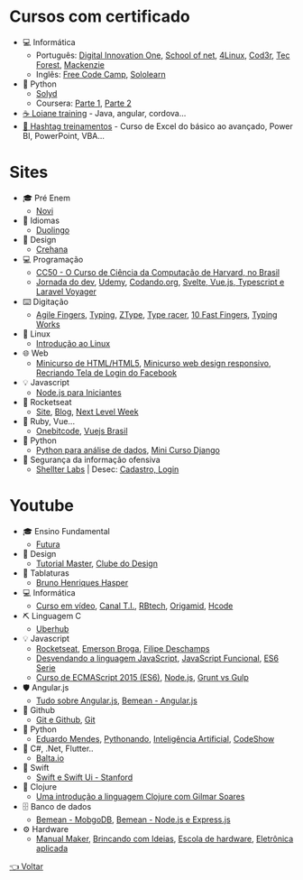 # Cursos com certificado
- 💻 Informática
  - Português: 
    [Digital Innovation One](https://digitalinnovation.one),
    [School of net](https://www.schoolofnet.com/cursos/gratuitos),
    [4Linux](https://4linux.com.br/cursos-gratis),
    [Cod3r](https://www.cod3r.com.br/collections?category=cursos-gratuitos),
    [Tec Forest](https://www.tecforest.com.br/category/cursos),
    [Mackenzie](https://eadcursoslivres.mackenzie.br/index.php)
  - Inglês: 
    [Free Code Camp](https://www.freecodecamp.org/learn),
    [Sololearn](https://www.sololearn.com)
- 🐍 Python 
  - [Solyd](https://solyd.com.br/treinamentos/python-basico)
  - Coursera: [Parte 1](https://www.coursera.org/learn/ciencia-computacao-python-conceitos), [Parte 2](https://www.coursera.org/learn/ciencia-computacao-python-conceitos-2)
- [☕ Loiane training](https://loiane.training) - Java, angular, cordova...
- [🐸 Hashtag treinamentos](https://www.hashtagtreinamentos.com/) - Curso de Excel do básico ao avançado, Power BI, PowerPoint, VBA...

# Sites
- 🎓 Pré Enem
  - [Novi](www.novienem.com.br)
- 💬 Idiomas
  - [Duolingo](https://pt.duolingo.com)
- 🎨 Design
  - [Crehana](https://www.crehana.com/br/cursos-gratis) 
- 💻 Programação
  - [CC50 - O Curso de Ciência da Computação de  Harvard, no Brasil](https://materiais.estudarfora.org.br/cc50/)
  - [Jornada do dev](https://jornadadodev.com.br/cursos),
  [Udemy](https://www.udemy.com/courses/it-and-software/?price=price-free&sort=popularity),
  [Codando.org](https://codando.org/material-gratuito),
  [Svelte, Vue.js, Typescript e Laravel Voyager](https://classes.vedovelli.com.br/courses)
- ⌨️ Digitação
  - [Agile Fingers](https://agilefingers.com/pt),
    [Typing](https://www.typing.com/br),
    [ZType](https://zty.pe/),
    [Type racer](https://play.typeracer.com/),
    [10 Fast Fingers](https://10fastfingers.com/typing-test/portuguese),
    [Typing Works](https://typing.works/)
- 🐧 Linux
  - [Introdução ao Linux](http://884a37b.contato.site/captura-introducao-1?fbclid=IwAR1Z2FBbXsSt0eKmA9Kho3_A7fzBbJm7WaE3qTCHkHIFLVTULBV19fC5q0c)
- 🌐 Web
  - [Minicurso de HTML/HTML5](https://www.youtube.com/watch?v=DGeFqagZULA&list=PLEyt1MvK3exQvhz6hFo-66fXbpHY6BGrJ&index=2&t=0s),
  [Minicurso web design responsivo](https://www.youtube.com/playlist?list=PLZTjHbp2Y782r6cqjm5JU91_sgPxM19k-),
  [Recriando Tela de Login do Facebook](https://bugnocod.wordpress.com/recriando-tela-login-facebook/?fbclid=IwAR1n_ivx935GS9vAadbqkDWYB8K_F6i7uq2xQaMBEpoyzvVS3RTUCqpw7BI)
- 💡 Javascript
  - [Node.js para Iniciantes](https://treinamento.nodebr.org)
- 🚀 Rocketseat
  - [Site](https://rocketseat.com.br),
  [Blog](https://blog.rocketseat.com.br),
  [Next Level Week](https://nextlevelweek.com)
- 💎 Ruby, Vue...
  - [Onebitcode](https://onebitcode.com/cursos),
  [Vuejs Brasil](http://www.vuejs-brasil.com.br)
- 🐍 Python
  - [Python para análise de dados](https://geracaoanalitica.com.br),
  [Mini Curso Django](https://lp.treinaweb.com.br/python?fbclid=IwAR0h-VEvT7OZCHywGjk_Gb9TdJWy4RvRoylIhQZd8gyrhjKTE1Bz1AnQJQI#receber)
- 🔐 Segurança da informação ofensiva
  - [Shellter Labs](https://shellterlabs.com/pt) |
  Desec: [Cadastro, ](https://desecsecurity.com/curso/curso-pentest-gratuito)[Login](https://desecsecurity.com/academy/login)

# Youtube
- 🎓 Ensino Fundamental 
  - [Futura](https://www.youtube.com/c/CanalfuturaOrgBr)
- 🎨 Design
  - [Tutorial Master](https://www.youtube.com/channel/UC64cfFXE8DXSwDyOekJBDmw), [Clube do Design](https://www.youtube.com/c/ClubedoDesign)
- 🎵 Tablaturas 
  - [Bruno Henriques Hasper](https://www.youtube.com/playlist?list=PLg4tPBTePKk2VtqY7_fBoHEHpizYKxb1K)
- 💻 Informática
  - [Curso em vídeo](https://www.youtube.com/user/cursosemvideo),
  [Canal T.I.](https://www.youtube.com/c/CanalTIoficial), 
  [RBtech](https://www.youtube.com/c/RBTechinfo),
  [Origamid](https://www.youtube.com/c/Origamid), 
  [Hcode](https://www.youtube.com/c/HcodeBrasil)
- ⛏️ Linguagem C
  - [Uberhub](https://www.youtube.com/channel/UCwiPDmAwR6tQancfkGVSt1Q)
- 💡 Javascript
  - [Rocketseat](https://www.youtube.com/channel/UCSfwM5u0Kce6Cce8_S72olg),
  [Emerson Broga](https://www.youtube.com/channel/UC29n3f6JhwqtD-kCJi_BwoA), 
  [Filipe Deschamps](https://www.youtube.com/channel/UCU5JicSrEM5A63jkJ2QvGYw)
  - [Desvendando a linguagem JavaScript](https://www.youtube.com/playlist?list=PLQCmSnNFVYnT1-oeDOSBnt164802rkegc),
  [JavaScript Funcional](https://www.youtube.com/playlist?list=PL77JVjKTJT2iAlBJX3buyljqzfoR9nV_R),
  [ES6 Serie](https://www.youtube.com/playlist?list=PL77JVjKTJT2gS3pkXAamNG2EakHA53HcS)
  - [Curso de ECMAScript 2015 (ES6)](https://www.youtube.com/playlist?list=PLDm7BSK-M5Yk30T65F5yeuCcStOQBPKq2),
  [Node.js](https://www.youtube.com/playlist?list=PLQCmSnNFVYnTFo60Bt972f8HA4Td7WKwq),
  [Grunt vs Gulp](https://www.youtube.com/playlist?list=PLQCmSnNFVYnTkUx1tVVPumohXVMDwfQcV)
- 🛡️ Angular.js
  - [Tudo sobre Angular.js](https://www.youtube.com/playlist?list=PLQCmSnNFVYnTD5p2fR4EXmtlR6jQJMbPb),
  [Bemean - Angular.js](https://www.youtube.com/playlist?list=PL77JVjKTJT2hfviaP9JV_ZyJWSD4je7Df)
- 🐙 Github
  - [Git e Github](https://www.youtube.com/playlist?list=PL77JVjKTJT2h4aACrIx1ECmr8h9esjh16),
  [Git](https://www.youtube.com/playlist?list=PLQCmSnNFVYnRdgxOC_ufH58NxlmM6VYd1)
- 🐍 Python
  - [Eduardo Mendes](https://www.youtube.com/user/mendesesduardo),
  [Pythonando](https://www.youtube.com/channel/UCDqfUwybgEA9Hg3P32G4Uaw/videos),
  [Inteligência Artificial](https://www.youtube.com/playlist?list=PLMdYygf53DP7YZiFUtGTWJJlvynRyrna-),
  [CodeShow](https://www.youtube.com/user/brunovegan)
- 🔮 C#, .Net, Flutter..
  - [Balta.io](https://www.youtube.com/channel/UCgnACLvM9O5lfm9ZBh_d3cg)
- 📱 Swift
  - [Swift e Swift Ui - Stanford](https://www.youtube.com/playlist?list=PLMdYygf53DP46rneFgJ7Ab6fJPcMvr8gC)
- 🐫 Clojure
  - [Uma introdução a linguagem Clojure com Gilmar Soares](https://www.youtube.com/watch?v=SBtEou4qBzw)
- 🗄 Banco de dados
  - [Bemean - MobgoDB](https://www.youtube.com/playlist?list=PL77JVjKTJT2gXHb9FEokJsPEcoOmyF1pY),
  [Bemean - Node.js e Express.js](https://www.youtube.com/playlist?list=PL77JVjKTJT2hP_lxL88oDo2rJvOskpGfJ)
- ⚙ Hardware
  - [Manual Maker](https://www.youtube.com/playlist?list=PLYjrJH3e_wDNLUTN32WittrpBxeleEqNpv),
  [Brincando com Ideias](https://www.youtube.com/channel/UCcGk83PAQ5aGR7IVlD_cBaw),
  [Escola de hardware](https://www.youtube.com/playlist?list=PLB3bkcT5ue2gQdII6KKwhloyl2AvtSWL9),
  [Eletrônica aplicada](https://www.youtube.com/c/AmoraVidas)

[👈 Voltar](../README.md)
 
